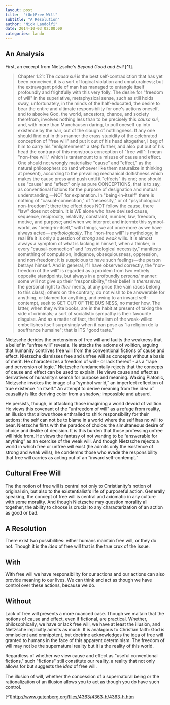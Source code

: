 ```yaml
---
layout: post
title:  "(Un)Free Will"
subtitle: "A Resolution"
author: "Nick Landolfi"
date: 2014-10-03 02:00:00
categories: lando
---
```


An Analysis
-----------

First, an excerpt from Nietzsche's _Beyond Good and Evil_ [^1].

> Chapter 1.21: The _causa sui_ is the best self-contradiction that has yet been conceived, it is a sort of logical violation and unnaturalness; but the extravagant pride of man has managed to entangle itself profoundly and frightfully with this very folly. The desire for "freedom of will" in the superlative, metaphysical sense, such as still holds sway, unfortunately, in the minds of the half-educated, the desire to bear the entire and ultimate responsibility for one's actions oneself, and to absolve God, the world, ancestors, chance, and society therefrom, involves nothing less than to be precisely this _causa sui_, and, with more than Munchausen daring, to pull oneself up into existence by the hair, out of the slough of nothingness. If any one should find out in this manner the crass stupidity of the celebrated conception of "free will" and put it out of his head altogether, I beg of him to carry his "enlightenment" a step further, and also put out of his head the contrary of this monstrous conception of "free will": I mean "non-free will," which is tantamount to a misuse of cause and effect. One should not wrongly materialise "cause" and "effect," as the natural philosophers do (and whoever like them naturalize in thinking at present), according to the prevailing mechanical doltishness which makes the cause press and push until it "effects" its end; one should use "cause" and "effect" only as pure CONCEPTIONS, that is to say, as conventional fictions for the purpose of designation and mutual understanding,—NOT for explanation. In "being-in-itself" there is nothing of "casual-connection," of "necessity," or of "psychological non-freedom"; there the effect does NOT follow the cause, there "law" does not obtain. It is WE alone who have devised cause, sequence, reciprocity, relativity, constraint, number, law, freedom, motive, and purpose; and when we interpret and intermix this symbol-world, as "being-in-itself," with things, we act once more as we have always acted— _mythologically_. The "non-free will" is mythology; in real life it is only a question of _strong_ and _weak_ wills. It is almost always a symptom of what is lacking in himself, when a thinker, in every "causal-connection" and "psychological necessity," manifests something of compulsion, indigence, obsequiousness, oppression, and non-freedom; it is suspicious to have such feelings—the person betrays himself. And in general, if I have observed correctly, the "non-freedom of the will" is regarded as a problem from two entirely opposite standpoints, but always in a profoundly _personal_ manner: some will not give up their "responsibility," their belief in _themselves_, the personal right to _their_ merits, at any price (the vain races belong to this class); others on the contrary, do not wish to be answerable for anything, or blamed for anything, and owing to an inward self-contempt, seek to GET OUT OF THE BUSINESS, no matter how. The latter, when they write books, are in the habit at present of taking the side of criminals; a sort of socialistic sympathy is their favourite disguise. And as a matter of fact, the fatalism of the weak-willed embellishes itself surprisingly when it can pose as "la religion de la souffrance humaine"; that is ITS "good taste."

Nietzsche derides the pretensions of free will and faults the weakness that a belief in “unfree will” reveals. He attacks the axioms of volition, arguing that humanity contrives free will from the conventional fictions of cause and effect. Nietzsche dismisses free and unfree will as concepts without a basis of merit. He characterizes a freedom of will - or lack thereof - as a “rape and perversion of logic.” Nietzsche fundamentally rejects that the concepts of cause and effect can be used to explain. He views cause and effect as derivatives of humanity’s search for purpose and meaning. Waxing Platonic, Nietzsche invokes the image of a “symbol world,” an imperfect reflection of true existence “in itself.”  An attempt to derive meaning from the idea of causality is like deriving color from a shadow; impossible and absurd.

He persists, though, in attacking those imagining a world devoid of volition. He views this covenant of the “unfreedom of will” as a refuge from reality, an illusion that allows those enthralled to shirk responsibility for their actions:  the self can not be to blame in a world where the self has no will to bear. Nietzsche flirts with the paradox of choice: the simultaneous desire of choice and dislike of decision. It is this burden that those professing unfree will hide from. He views the fantasy of not wanting to be ”answerable for anything” as an exercise of the weak will. And though Nietzsche rejects a world in which free or unfree will exist (he admits only the existence of strong and weak wills), he condemns those who evade the responsibility that free will carries as acting out of an ”inward self-contempt.”

Cultural Free Will
------------------
The the notion of free will is central not only to Christianity's notion of original sin, but also to the existentialist's life of purposeful action. Generally speaking, the concept of free will is central and axiomatic in any culture with some morality. And though Nietzsche may question morality all together, the ability to choose is crucial to any characterization of an action as good or bad.

A Resolution
------------

There exist two possibilities: either humans maintain free will, or they do not. Though it is the _idea_ of free will that is the true crux of the issue.

## With

With free will we have responsibility for our actions and our actions can also provide meaning to our lives. We can think and act as though we have control over these actions, because we do.

## Without

Lack of free will presents a more nuanced case. Though we maitain that the notions of cause and effect, even if fictional, are practical. Whether, philosophically, we have or lack free will, we have at least the illusion, and Nietzsche implicitly admits as much. It is analagous to Christian faith: God is omniscient and omnipotent, but doctrine acknowledges the idea of free will granted to humans in the face of this apparent determinism. The freedom of will may not be the supernatural reality but it is the reality of this world.

Regardless of whether we view cause and effect as "useful conventional fictions," such "fictions" still constitute our reality, a reality that not only allows for but suggests the _idea_ of free will.

The illusion of will, whether the concession of a supernatural being or the rationalization of an illusion allows you to act as though you do have such control.

[^1]http://www.gutenberg.org/files/4363/4363-h/4363-h.htm

